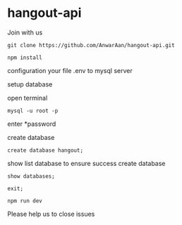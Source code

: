# hangout-api

Join with us

```
git clone https://github.com/AnwarAan/hangout-api.git
```
```
npm install
```

configuration your file .env to mysql server

setup database

open terminal
```
mysql -u root -p
```
enter *password

create database
```
create database hangout;
```
show list database to ensure success create database
```
show databases;
```
```
exit;
```
```
npm run dev
```


Please help us to close issues

